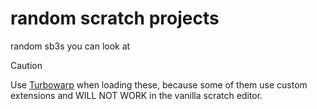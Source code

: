 # random scratch projects

random sb3s you can look at

> [!CAUTION]
> Use [Turbowarp](https://turbowarp.org) when loading these, because some of them use custom extensions and WILL NOT WORK in the vanilla scratch editor.
